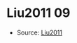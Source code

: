 <a name="material" />

# Liu2011 09
<script type="application/ld+json">
  {
    "@context": "https://schema.org/",
    "@type": "ChemicalSubstance",
    "http://purl.org/dc/terms/conformsTo":
      {
        "@type": "CreativeWork",
        "@id": "https://bioschemas.org/profiles/ChemicalSubstance/0.4-RELEASE/"
      },
    "@id": "https://egonw.github.io/nanowiki/nanowiki83.html#material",
    "name": "Liu2011 09",
    "sameAs": "http://127.0.0.1/mediawiki/index.php/Special:URIResolver/Liu2011_09"
  }
</script>


* Source: [Liu2011](Liu2011.md)
